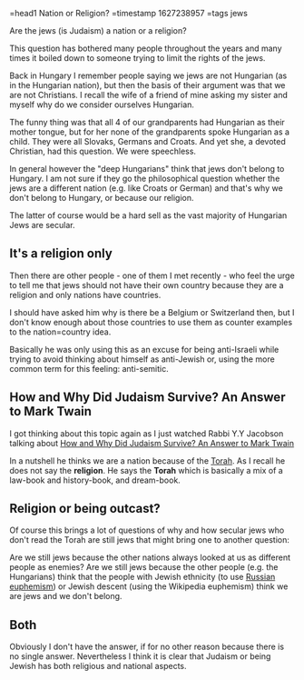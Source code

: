 =head1 Nation or Religion?
=timestamp 1627238957
=tags jews



Are the jews (is Judaism) a nation or a religion?

This question has bothered many people throughout the years and many times it boiled down to someone trying to limit the rights of the jews.



Back in Hungary I remember people saying we jews are not Hungarian (as in the Hungarian nation), but then the basis of their argument
was that we are not Christians. I recall the wife of a friend of mine asking my sister and myself why do we consider ourselves Hungarian.

The funny thing was that all 4 of our grandparents had Hungarian as their mother tongue, but for her none of the grandparents spoke Hungarian
as a child. They were all Slovaks, Germans and Croats. And yet she, a devoted Christian, had this question. We were speechless.

In general however the "deep Hungarians" think that jews don't belong to Hungary. I am not sure if they go the philosophical question whether
the jews are a different nation (e.g. like Croats or German) and that's why we don't belong to Hungary, or because our religion.

The latter of course would be a hard sell as the vast majority of Hungarian Jews are secular.

<h2>It's a religion only</h2>

Then there are other people - one of them I met recently - who feel the urge to tell me that jews should not have their own country
because they are a religion and only nations have countries.

I should have asked him why is there be a Belgium or Switzerland then, but I don't know enough about those countries to use them as counter examples
to the nation=country idea.

Basically he was only using this as an excuse for being anti-Israeli while trying to avoid thinking about himself as anti-Jewish or, using the
more common term for this feeling: anti-semitic.


<h2>How and Why Did Judaism Survive? An Answer to Mark Twain</h2>

I got thinking about this topic again as I just watched Rabbi Y.Y Jacobson talking about
<a href="https://www.youtube.com/watch?v=9364pNlpQLg">How and Why Did Judaism Survive? An Answer to Mark Twain</a>

In a nutshell he thinks we are a nation because of the <a href="https://en.wikipedia.org/wiki/Torah">Torah</a>.
As I recall he does not say the <b>religion</b>. He says the <b>Torah</b> which is basically a mix of a law-book
and history-book, and dream-book.

<h2>Religion or being outcast?</h2>

Of course this brings a lot of questions of why and how secular jews who don't read the Torah are still jews that might
bring one to another question:

Are we still jews because the other nations always looked at us as different people as
enemies? Are we still jews because the other people (e.g. the Hungarians) think that the people with Jewish ethnicity
(to use <a href="https://en.wikipedia.org/wiki/Person_of_Jewish_ethnicity">Russian euphemism</a>) or Jewish descent
(using the Wikipedia euphemism) think we are jews and we don't belong.


<h2>Both</h2>

Obviously I don't have the answer, if for no other reason because there is no single answer.
Nevertheless I think it is clear that Judaism or being Jewish has both religious and national aspects.

